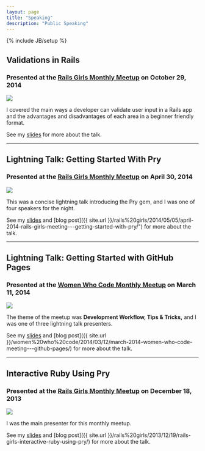 ```yaml
---
layout: page
title: "Speaking"
description: "Public Speaking"
---
```

{% include JB/setup %}

## Validations in Rails

### **Presented at the [Rails Girls Monthly Meetup](http://www.meetup.com/Rails-Girls-Atlanta/events/209059022/) on October 29, 2014**

<div class="speaking-photo">
	<img src="{{ site.url }}/assets/pictures/validate.png" />
</div>

I covered the main ways a developer can validate user input in a Rails
 app and the advantages and disadvantages of each area in a beginner friendly format.

See my [slides](https://docs.google.com/presentation/d/1Cw__QLn4qRTzIjje16_QQYwAE4EDK_hnPl3q6nifoLM/)
 for more about the talk.

----

## Lightning Talk: Getting Started With Pry
### **Presented at the [Rails Girls Monthly Meetup](http://www.meetup.com/Rails-Girls-Atlanta/events/171773602/) on April 30, 2014**

<div class="speaking-photo">
	<img src="{{ site.url }}/assets/pictures/pry2.png" />
</div>

This was a concise lightning talk introducing the Pry gem, and I was one of four speakers for the night.

See my [slides](https://docs.google.com/presentation/d/19tQq6J4kJJR61uCxygXzjpa7Bircut5T_6ISZbOmjSo/edit#slide=id.p)
 and [blog post]({{ site.url }}/rails%20girls/2014/05/05/april-2014-rails-girls-meeting---getting-started-with-pry/")
 for more about the talk.

----

## Lightning Talk: Getting Started with GitHub Pages
### **Presented at the [Women Who Code Monthly Meetup](http://www.meetup.com/Women-Who-Code-Atlanta/events/158530803/) on March 11, 2014**

<div class="speaking-photo">
	<img src="{{ site.url }}/assets/pictures/ghpages.png" />
</div>

The theme of the meetup was **Development Workflow, Tips & Tricks,** and I was one of three lightning talk presenters.

See my [slides](https://docs.google.com/presentation/d/1ytGYmz0svbn7ckmZrX6dygbBX9d8DS6GgM6vsLuaksQ/edit?usp=sharing)
 and [blog post]({{ site.url }}/women%20who%20code/2014/03/12/march-2014-women-who-code-meeting---github-pages/)
 for more about the talk.

----

## Interactive Ruby Using Pry
### **Presented at the [Rails Girls Monthly Meetup](http://www.meetup.com/Rails-Girls-Atlanta/events/147082012/) on December 18, 2013**

<div class="speaking-photo">
	<img src="{{ site.url }}/assets/pictures/pry.png" />
</div>

I was the main presenter for this monthly meetup.

See my [slides](https://docs.google.com/presentation/d/1RlBptG2n0lv7PFBjbrMsc4u8qXQ7IHgBx0w_zeC5bUY/pub?start=false&loop=false&delayms=3000#slide=id.p)
 and [blog post]({{ site.url }}/rails%20girls/2013/12/19/rails-girls-interactive-ruby-using-pry/)
 for more about the talk.
